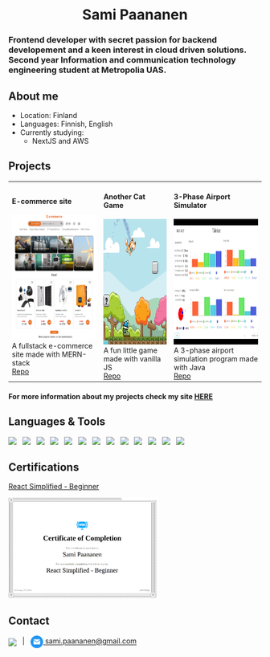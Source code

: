 <h1 align="center"> Sami Paananen </h1>
<h3> Frontend developer with secret passion for backend developement and a keen interest in cloud driven solutions. Second year Information and communication technology engineering student at Metropolia UAS.</h3>

## About me

- Location: Finland
- Languages: Finnish, English
- Currently studying:
  - NextJS and AWS

## Projects

<table>
  <tr>
    <td>
      <h4>E-commerce site</h4>
      <img src="./assets/imgs/e-commerce.png" height="250px"><br>
      A fullstack e-commerce site made with MERN-stack<br>
      <a href="https://github.com/Sami-Juhani/Ecommerce-site">Repo</a>
    </td>
    <td>
      <h4>Another Cat Game</h4>
      <img src="./assets/imgs/cat-game.png" height="250px"><br>
      A fun little game made with vanilla JS<br>
      <a href="https://github.com/Sami-Juhani/Another-Cat-Game">Repo</a>
    </td>
    <td>
      <h4>3-Phase Airport Simulator</h4>
      <img src="./assets/imgs/ap-simulation.png" height="250px" width="250px"><br>
      A 3-phase airport simulation program made with Java<br>
      <a href="https://github.com/Sami-Juhani/AP-Simulation-Java">Repo</a>
    </td>
  </tr>
</table>

#### For more information about my projects check my site [HERE]("https://samipaan.com/portfolio")

## Languages & Tools

<img src="https://cdn.jsdelivr.net/gh/devicons/devicon@latest/icons/react/react-original.svg" height="50" />&nbsp;&nbsp;&nbsp;<img src="https://cdn.jsdelivr.net/gh/devicons/devicon@latest/icons/javascript/javascript-original.svg" height="50" />&nbsp;&nbsp;&nbsp;<img src="https://cdn.jsdelivr.net/gh/devicons/devicon@latest/icons/typescript/typescript-plain.svg" height="50" />&nbsp;&nbsp;&nbsp;<img src="https://cdn.jsdelivr.net/gh/devicons/devicon@latest/icons/html5/html5-original.svg" height="50" />&nbsp;&nbsp;&nbsp;<img src="https://cdn.jsdelivr.net/gh/devicons/devicon@latest/icons/css3/css3-original.svg" height="50" />&nbsp;&nbsp;&nbsp;<img src="https://cdn.jsdelivr.net/gh/devicons/devicon@latest/icons/python/python-original.svg" height="50" />&nbsp;&nbsp;&nbsp;<img src="https://cdn.jsdelivr.net/gh/devicons/devicon@latest/icons/java/java-original.svg" height="50" />&nbsp;&nbsp;&nbsp;<img src="https://cdn.jsdelivr.net/gh/devicons/devicon@latest/icons/nodejs/nodejs-plain-wordmark.svg" height="50" />&nbsp;&nbsp;&nbsp;<img src="https://cdn.jsdelivr.net/gh/devicons/devicon@latest/icons/express/express-original.svg" height="50" />&nbsp;&nbsp;&nbsp;<img src="https://cdn.jsdelivr.net/gh/devicons/devicon@latest/icons/mysql/mysql-original-wordmark.svg" height="50" />&nbsp;&nbsp;&nbsp;<img src="https://cdn.jsdelivr.net/gh/devicons/devicon@latest/icons/mongodb/mongodb-plain-wordmark.svg" height="50" />&nbsp;&nbsp;&nbsp;<img src="https://cdn.jsdelivr.net/gh/devicons/devicon@latest/icons/amazonwebservices/amazonwebservices-plain-wordmark.svg" height="50" />&nbsp;&nbsp;&nbsp;<img src="https://cdn.jsdelivr.net/gh/devicons/devicon@latest/icons/git/git-original-wordmark.svg" height="50" />

## Certifications

[React Simplified - Beginner](https://courses.webdevsimplified.com/react-simplified-beginner)

<img src="./assets/imgs/react_beginnner_cert.png" height="200" style="margin-right: 15px"/>

## Contact

<a href="https://linkedin.com/in/samipaan"><img align="center" src="https://cdn.jsdelivr.net/gh/devicons/devicon@latest/icons/linkedin/linkedin-original-wordmark.svg" height="75px"/></a>
&nbsp; | &nbsp;
<a href="mailto:sami.paananen@gmail.com"><img align="center" src="./assets/imgs/mail.png" height="25px"/>&nbsp;sami.paananen@gmail.com</a>